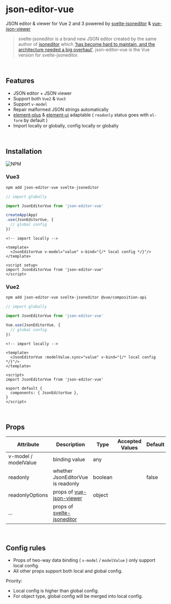 # json-editor-vue

JSON editor & viewer for Vue 2 and 3 powered
by [svelte-jsoneditor](https://github.com/josdejong/svelte-jsoneditor)
& [vue-json-viewer](https://github.com/chenfengjw163/vue-json-viewer)

> svelte-jsoneditor is a brand new JSON editor created by the same author of [jsoneditor](https://github.com/josdejong/jsoneditor)
> which ['has become hard to maintain, and the architecture needed a big overhaul'](https://github.com/josdejong/jsoneditor/issues/1223).
> json-editor-vue is the Vue version for svelte-jsoneditor.

<br>

## Features

- JSON editor + JSON viewer
- Support both `Vue2` & `Vue3`
- Support `v-model`
- Repair malformed JSON strings automatically
- [element-plus](https://github.com/element-plus/element-plus) & [element-ui](https://github.com/ElemeFE/element) adaptable ( `readonly` status goes with `el-form` by default )
- Import locally or globally, config locally or globally

<br>

## Installation

![NPM](https://nodei.co/npm/json-editor-vue.png)

### Vue3

```bash
npm add json-editor-vue svelte-jsoneditor
```

```ts
// import globally

import JsonEditorVue from 'json-editor-vue'

createApp(App)
.use(JsonEditorVue, {
  // global config
})
```

```vue
<!-- import locally -->

<template>
  <JsonEditorVue v-model="value" v-bind="{/* local config */}"/>
</template>

<script setup>
import JsonEditorVue from 'json-editor-vue'
</script>
```

### Vue2

```bash
npm add json-editor-vue svelte-jsoneditor @vue/composition-api
```

```ts
// import globally

import JsonEditorVue from 'json-editor-vue'

Vue.use(JsonEditorVue, {
  // global config
})
```

```vue
<!-- import locally -->

<template>
  <JsonEditorVue :modelValue.sync="value" v-bind="{/* local config */}"/>
</template>

<script>
import JsonEditorVue from 'json-editor-vue'

export default {
  components: { JsonEditorVue },
}
</script>
```

<br>

## Props

| Attribute | Description | Type | Accepted Values | Default |
| --- | --- | --- | --- | --- |
| v-model / modelValue | binding value | any | | |
| readonly | whether JsonEditorVue is readonly | boolean | | false |
| readonlyOptions | props of [vue-json-viewer](https://github.com/chenfengjw163/vue-json-viewer) | object | | |
| ... | props of [svelte-jsoneditor](https://github.com/josdejong/svelte-jsoneditor/) | | | |

<br>

## Config rules

- Props of two-way data binding ( `v-model` / `modelValue` ) only support local config.
- All other props support both local and global config.

Priority:

- Local config is higher than global config.
- For object type, global config will be merged into local config.
